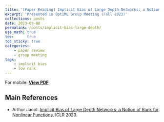 ```yaml
---
title: '[Paper Reading] Implicit Bias of Large Depth Networks: a Notion of Rank for Nonlinear Functions'
excerpt: 'Presented in OptiML Group Meeting (Fall 2023)'
collections: posts
date: 2023-09-08
permalink: /posts/implicit-bias-large-depth/
use_math: true
toc:      true
toc_sticky: true
categories:
    - paper review
    - group meeting
tags:
    - implicit bias
    - low rank
---
```


<!-- markdownlint-disable MD033 -->
<object data="/files/group_meeting/GroupMeeting230908_HSCho_ImplicitBiasLargeDepth.pdf" width="960" height="540" type='application/pdf'></object>
For mobile: [**View PDF**](/files/group_meeting/GroupMeeting230908_HSCho_ImplicitBiasLargeDepth.pdf)

## Main References

* Arthur Jacot. [Implicit Bias of Large Depth Networks: a Notion of Rank for Nonlinear Functions.](https://openreview.net/forum?id=6iDHce-0B-a) ICLR 2023.
